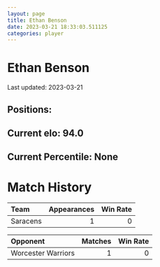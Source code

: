 ```yaml
---  
layout: page  
title: Ethan Benson  
date: 2023-03-21 18:33:03.511125  
categories: player  
---
```

# Ethan Benson


Last updated: 2023-03-21
## Positions: 

## Current elo: 94.0

## Current Percentile: None

# Match History


| Team     |   Appearances |   Win Rate |
|:---------|--------------:|-----------:|
| Saracens |             1 |          0 |

| Opponent           |   Matches |   Win Rate |
|:-------------------|----------:|-----------:|
| Worcester Warriors |         1 |          0 |